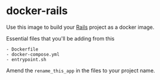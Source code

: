 # docker-rails

Use this image to build your [Rails](https://rubyonrails.org/) project as a docker image.

Essential files that you'll be adding from this

```
- Dockerfile
- docker-compose.yml
- entrypoint.sh
```

Amend the `rename_this_app` in the files to your project name.
